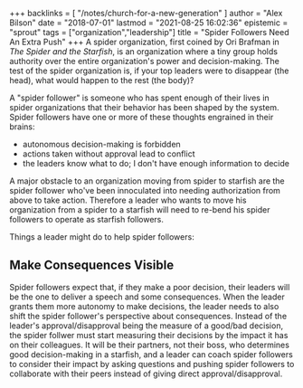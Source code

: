 +++
backlinks = [
  "/notes/church-for-a-new-generation"
]
author = "Alex Bilson"
date = "2018-07-01"
lastmod = "2021-08-25 16:02:36"
epistemic = "sprout"
tags = ["organization","leadership"]
title = "Spider Followers Need An Extra Push"
+++
A spider organization, first coined by Ori Brafman in _The Spider and the Starfish_, is an organization where a tiny group holds authority over the entire organization's power and decision-making. The test of the spider organization is, if your top leaders were to disappear (the head), what would happen to the rest (the body)?

A "spider follower" is someone who has spent enough of their lives in spider organizations that their behavior has been shaped by the system. Spider followers have one or more of these thoughts engrained in their brains:

- autonomous decision-making is forbidden
- actions taken without approval lead to conflict
- the leaders know what to do; I don't have enough information to decide

A major obstacle to an organization moving from spider to starfish are the spider follower who've been innoculated into needing authorization from above to take action. Therefore a leader who wants to move his organization from a spider to a starfish will need to re-bend his spider followers to operate as starfish followers.

Things a leader might do to help spider followers:

## Make Consequences Visible

Spider followers expect that, if they make a poor decision, their leaders will be the one to deliver a speech and some consequences. When the leader grants them more autonomy to make decisions, the leader needs to also shift the spider follower's perspective about consequences. Instead of the leader's approval/disapproval being the measure of a good/bad decision, the spider follwer must start measuring their decisions by the impact it has on their colleagues. It will be their partners, not their boss, who determines good decision-making in a starfish, and a leader can coach spider followers to consider their impact by asking questions and pushing spider followers to collaborate with their peers instead of giving direct approval/disapproval.
